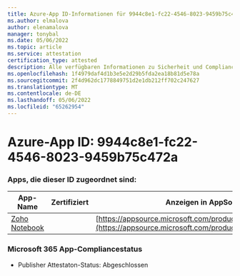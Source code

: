 ```yaml
---
title: Azure-App ID-Informationen für 9944c8e1-fc22-4546-8023-9459b75c472a
ms.author: elmalova
author: elenamalova
manager: tonybal
ms.date: 05/06/2022
ms.topic: article
ms.service: attestation
certification_type: attested
description: Alle verfügbaren Informationen zu Sicherheit und Compliance für 9944c8e1-fc22-4546-8023-9459b75c472a.
ms.openlocfilehash: 1f4979daf4d1b3e5e2d29b5fda2ea18b81d5e78a
ms.sourcegitcommit: 2f4d962dc1778849751d2e1db212ff702c247627
ms.translationtype: MT
ms.contentlocale: de-DE
ms.lasthandoff: 05/06/2022
ms.locfileid: "65262954"
---
```

# <a name="azure-app-id-9944c8e1-fc22-4546-8023-9459b75c472a"></a>Azure-App ID: 9944c8e1-fc22-4546-8023-9459b75c472a


### <a name="apps-associated-with-this-id"></a>Apps, die dieser ID zugeordnet sind:
| **App-Name** | **Zertifiziert** | **Anzeigen in AppSource** |
|--------------|---------------|-----------------------|
| [Zoho Notebook](../forward/WA200001616.md) |  | [https://appsource.microsoft.com/product/office/WA200001616](https://appsource.microsoft.com/product/office/WA200001616) |

### <a name="microsoft-365-app-compliance-status"></a>Microsoft 365 App-Compliancestatus
- Publisher Attestaton-Status: Abgeschlossen
